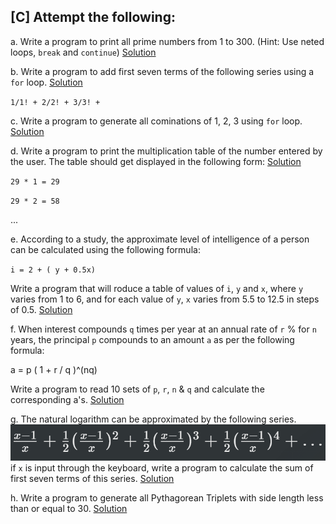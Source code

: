 ## [C] Attempt the following:

a. Write a program to print all prime numbers from 1 to 300. (Hint: Use neted loops, `break` and `continue`) [Solution](./a.c)

b. Write a program to add first seven terms of the following series using a `for` loop. [Solution](./b.c)

`1/1! + 2/2! + 3/3! +`

c. Write a program to generate all cominations of 1, 2, 3 using `for` loop. [Solution](./c.c)

d. Write a program to print the multiplication table of the number entered by the user. The table should get displayed in the following form: [Solution](./d.c)

`29 * 1 = 29`

`29 * 2 = 58`

...

e. According to a study, the approximate level of intelligence of a person can be calculated using the following formula:

`i = 2 + ( y + 0.5x)`

Write a program that will roduce a table of values of `i`, `y` and `x`, where `y` varies from 1 to 6, and for each value of `y`, `x` varies from 5.5 to 12.5 in steps of 0.5. [Solution](./e.c)

f. When interest compounds `q` times per year at an annual rate of `r` % for `n` years, the principal `p` compounds to an amount `a` as per the following formula:

a = p ( 1 + r / q )^(nq)

Write a program to read 10 sets of `p`, `r`, `n` & `q` and calculate the corresponding a's. [Solution](./f.c)

g. The natural logarithm can be approximated by the following series. 
![formula](../../../assets/ch6-c-g.png)
if `x` is input through the keyboard, write a program to calculate the sum of first seven terms of this series. [Solution](./g.c)

h. Write a program to generate all Pythagorean Triplets with side length less than or equal to 30. [Solution](./h.c)
